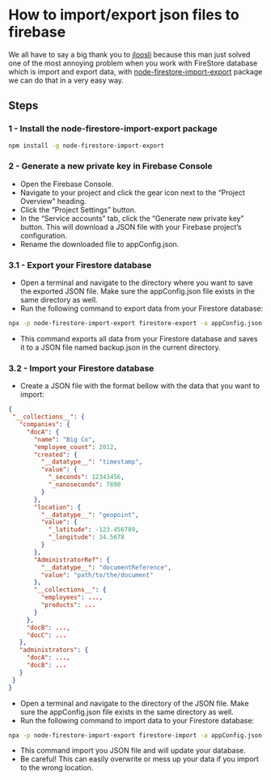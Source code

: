 # How to import/export json files to firebase

We all have to say a big thank you to [jloosli](https://github.com/jloosli) because this man just solved one of the most annoying problem when you work with FireStore database which is import and export data, with [node-firestore-import-export](https://github.com/jloosli/node-firestore-import-export) package we can do that in a very easy way.

## Steps

### 1 - Install the node-firestore-import-export package
 ```bash
npm install -g node-firestore-import-export
```

### 2 - Generate a new private key in Firebase Console
- Open the Firebase Console.
- Navigate to your project and click the gear icon next to the “Project Overview” heading.
- Click the “Project Settings” button.
- In the “Service accounts” tab, click the “Generate new private key” button. This will download a JSON file with your Firebase project’s configuration.
- Rename the downloaded file to appConfig.json.

### 3.1 - Export your Firestore database
- Open a terminal and navigate to the directory where you want to save the exported JSON file. Make sure the appConfig.json file exists in the same directory as well.
- Run the following command to export data from your Firestore database:
 ```bash
npx -p node-firestore-import-export firestore-export -a appConfig.json -b backup.json -p
```
- This command exports all data from your Firestore database and saves it to a JSON file named backup.json in the current directory.

### 3.2 - Import your Firestore database
- Create a JSON file with the format bellow with the data that you want to import:
 ```json
{
  "__collections__": {
    "companies": {
      "docA": {
        "name": "Big Co",
        "employee_count": 2012,
        "created": {
          "__datatype__": "timestamp",
          "value": {
            "_seconds": 12343456,
            "_nanoseconds": 7890
          }
        },
        "location": {
          "__datatype__": "geopoint",
          "value": {
            "_latitude": -123.456789,
            "_longitude": 34.5678
          }
        },
        "AdministratorRef": {
          "__datatype__": "documentReference",
          "value": "path/to/the/document"
        },
        "__collections__": {
          "employees": ...,
          "products": ...
        }
      },
      "docB": ...,
      "docC": ...
    },
    "administrators": {
      "docA": ...,
      "docB": ...
    }
  }
}
```
- Open a terminal and navigate to the directory of the JSON file. Make sure the appConfig.json file exists in the same directory as well.
- Run the following command to import data to your Firestore database:
```bash
npx -p node-firestore-import-export firestore-import -a appConfig.json -b database.json
```
- This command import you JSON file and will update your database.
- Be careful! This can easily overwrite or mess up your data if you import to the wrong location.
